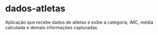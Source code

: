 # dados-atletas
Aplicação que recebe dados de atletas e exibe a categoria, IMC, média calculada e demais informações capturadas.
